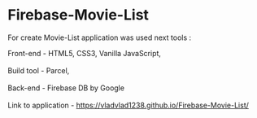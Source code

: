 # Firebase-Movie-List

For create Movie-List application was used next tools :

Front-end - HTML5, CSS3, Vanilla JavaScript,
</br>
</br>
Build tool - Parcel,
</br>
</br>
Back-end - Firebase DB by Google 
</br>
</br>
Link to application - https://vladvlad1238.github.io/Firebase-Movie-List/
